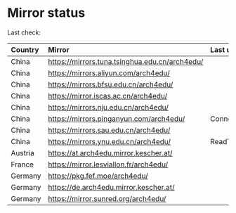 <script src="./time.js"></script>
# Mirror status
Last check: <script type="text/javascript">localize(1679276471.3245964);</script>

|Country|Mirror|Last update|
|:------|:-----|:----------|
|China|https://mirrors.tuna.tsinghua.edu.cn/arch4edu/|<script type="text/javascript">localize(1679250897);</script>|
|China|https://mirrors.aliyun.com/arch4edu/|<script type="text/javascript">localize(1679211230);</script>|
|China|https://mirrors.bfsu.edu.cn/arch4edu/|<script type="text/javascript">localize(1679250897);</script>|
|China|https://mirror.iscas.ac.cn/arch4edu/|<script type="text/javascript">localize(1679250897);</script>|
|China|https://mirrors.nju.edu.cn/arch4edu/|<script type="text/javascript">localize(1679211230);</script>|
|China|https://mirrors.pinganyun.com/arch4edu/|ConnectionError|
|China|https://mirrors.sau.edu.cn/arch4edu/|<script type="text/javascript">localize(1673850842);</script>|
|China|https://mirrors.ynu.edu.cn/arch4edu/|ReadTimeout|
|Austria|https://at.arch4edu.mirror.kescher.at/|<script type="text/javascript">localize(1679250897);</script>|
|France|https://mirror.lesviallon.fr/arch4edu/|<script type="text/javascript">localize(1679211230);</script>|
|Germany|https://pkg.fef.moe/arch4edu/|<script type="text/javascript">localize(1679250897);</script>|
|Germany|https://de.arch4edu.mirror.kescher.at/|<script type="text/javascript">localize(1679250897);</script>|
|Germany|https://mirror.sunred.org/arch4edu/|<script type="text/javascript">localize(1679250897);</script>|

<script src="./tablefilter/tablefilter.js"></script>
<script src="./table.js"></script>